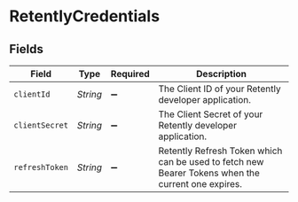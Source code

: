 # RetentlyCredentials


## Fields

| Field                                                                                             | Type                                                                                              | Required                                                                                          | Description                                                                                       |
| ------------------------------------------------------------------------------------------------- | ------------------------------------------------------------------------------------------------- | ------------------------------------------------------------------------------------------------- | ------------------------------------------------------------------------------------------------- |
| `clientId`                                                                                        | *String*                                                                                          | :heavy_minus_sign:                                                                                | The Client ID of your Retently developer application.                                             |
| `clientSecret`                                                                                    | *String*                                                                                          | :heavy_minus_sign:                                                                                | The Client Secret of your Retently developer application.                                         |
| `refreshToken`                                                                                    | *String*                                                                                          | :heavy_minus_sign:                                                                                | Retently Refresh Token which can be used to fetch new Bearer Tokens when the current one expires. |